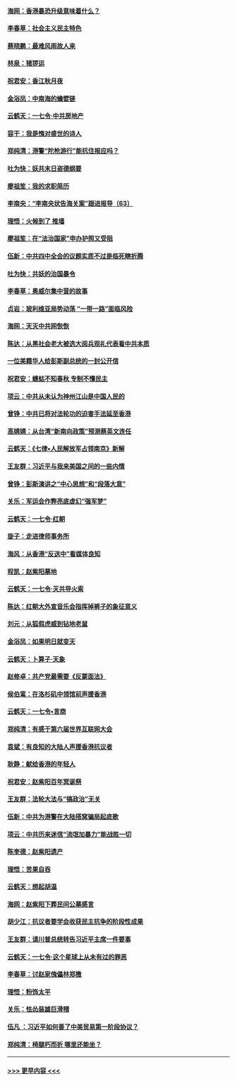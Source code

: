 #### [海网：香港暴恐升级意味着什么？](../pages/nsc993/n11635904.md?t=11070901) 
#### [李春草：社会主义民主特色](../pages/nsc993/n11634657.md?t=11070901) 
#### [蔡晓鹏：最难风雨故人来](../pages/nsc993/n11633145.md?t=11070901) 
#### [林泉：猪猡运](../pages/nsc993/n11631469.md?t=11070901) 
#### [祝君安：香江秋月夜](../pages/nsc993/n11631440.md?t=11070901) 
#### [金浴凤：中南海的蟾嬖链](../pages/nsc993/n11631290.md?t=11070901) 
#### [云鹤天：一七令·中共房地产](../pages/nsc993/n11630084.md?t=11070901) 
#### [容干：我是愧对盛世的诗人](../pages/nsc993/n11630059.md?t=11070901) 
#### [郑纯清：港警“陀枪游行”能抗住报应吗？](../pages/nsc993/n11629999.md?t=11070901) 
#### [吐为快：妖共末日盗德纲要](../pages/nsc993/n11628610.md?t=11070901) 
#### [廖祖笙：我的求职简历](../pages/nsc993/n11628492.md?t=11070901) 
#### [李南央：“李南央状告海关案”跟进报导（63）](../pages/nsc993/n11627039.md?t=11070901) 
#### [理悟：火候到了 推墙](../pages/nsc993/n11626917.md?t=11070901) 
#### [廖祖笙：在“法治国家”申办护照又受阻](../pages/nsc993/n11626500.md?t=11070901) 
#### [伍新：中共四中全会的议题实质不过是临死瞎折腾](../pages/nsc993/n11621774.md?t=11070901) 
#### [吐为快：共妖的治国暴令](../pages/nsc993/n11621401.md?t=11070901) 
#### [李春草：奥威尔集中营的故事](../pages/nsc993/n11621373.md?t=11070901) 
#### [贞岩：玻利维亚局势动荡 “一带一路”面临风险](../pages/nsc993/n11619480.md?t=11070901) 
#### [海网：天灭中共网恢恢](../pages/nsc993/n11618261.md?t=11070901) 
#### [陈达：从黑社会老大被选大阅兵观礼代表看中共本质](../pages/nsc993/n11618229.md?t=11070901) 
#### [一位美籍华人给彭斯副总统的一封公开信](../pages/nsc993/n11616906.md?t=11070901) 
#### [祝君安：蟪蛄不知春秋  专制不懂民主](../pages/nsc993/n11616882.md?t=11070901) 
#### [项云：中共从未认为神州江山是中国人民的](../pages/nsc993/n11616763.md?t=11070901) 
#### [曾铮：中共已将对法轮功的迫害手法延至香港](../pages/nsc993/n11616561.md?t=11070901) 
#### [高婧婧：从台湾“新南向政策”预测蔡英文连任](../pages/nsc993/n11616518.md?t=11070901) 
#### [云鹤天：《七律▪人民解放军占领南京》新解](../pages/nsc993/n11616490.md?t=11070901) 
#### [王友群：习近平与我来美国之间的一些内情](../pages/nsc993/n11615052.md?t=11070901) 
#### [曾铮：彭斯演讲之“中心思想”和“段落大意”](../pages/nsc993/n11615020.md?t=11070901) 
#### [关乐：军运会作弊亮底虚幻“强军梦”](../pages/nsc993/n11615008.md?t=11070901) 
#### [云鹤天：一七令‧红朝](../pages/nsc993/n11615000.md?t=11070901) 
#### [旋子：走进律师事务所](../pages/nsc993/n11614894.md?t=11070901) 
#### [海风：从香港“反送中”看媒体良知](../pages/nsc993/n11614480.md?t=11070901) 
#### [程凯：赵紫阳墓地](../pages/nsc993/n11614464.md?t=11070901) 
#### [云鹤天：一七令‧灭共导火索](../pages/nsc993/n11613471.md?t=11070901) 
#### [陈达：红朝大外宣音乐会指挥掉裤子的象征意义](../pages/nsc993/n11613456.md?t=11070901) 
#### [刘元：从狐假虎威到钻地老鼠](../pages/nsc993/n11612832.md?t=11070901) 
#### [金浴凤：如果明日就变天](../pages/nsc993/n11611135.md?t=11070901) 
#### [云鹤天：卜算子‧天象](../pages/nsc993/n11609023.md?t=11070901) 
#### [赵修卓：共产党最需要《反蒙面法》](../pages/nsc993/n11608006.md?t=11070901) 
#### [侯伯鸾：在洛杉矶中领馆前声援香港](../pages/nsc993/n11607802.md?t=11070901) 
#### [云鹤天：一七令•言商](../pages/nsc993/n11606248.md?t=11070901) 
#### [郑纯清：有感于第六届世界互联网大会](../pages/nsc993/n11604718.md?t=11070901) 
#### [袁斌：有良知的大陆人声援香港抗议者](../pages/nsc993/n11603673.md?t=11070901) 
#### [耿静：献给香港的年轻人](../pages/nsc993/n11602462.md?t=11070901) 
#### [祝君安：赵紫阳百年冥诞祭](../pages/nsc993/n11601386.md?t=11070901) 
#### [王友群：法轮大法与“搞政治”无关](../pages/nsc993/n11601658.md?t=11070901) 
#### [伍新：中共为港警在大陆搭窝骗局起底歌](../pages/nsc993/n11601536.md?t=11070901) 
#### [项云：中共历来迷信“流氓加暴力”能战胜一切](../pages/nsc993/n11601496.md?t=11070901) 
#### [陈奎德：赵紫阳遗产](../pages/nsc993/n11601444.md?t=11070901) 
#### [理悟：苦果自吞](../pages/nsc993/n11601385.md?t=11070901) 
#### [云鹤天：想起胡温](../pages/nsc993/n11600033.md?t=11070901) 
#### [海网：赵紫阳下葬民间公墓感言](../pages/nsc993/n11600021.md?t=11070901) 
#### [胡少江：抗议者要学会收获民主抗争的阶段性成果](../pages/nsc993/n11599626.md?t=11070901) 
#### [王友群：请川普总统转告习近平主席一件要事](../pages/nsc993/n11599533.md?t=11070901) 
#### [云鹤天：一七令‧这个星球上从未有过的罪恶](../pages/nsc993/n11598881.md?t=11070901) 
#### [李春草：讨赵家傀儡林郑檄](../pages/nsc993/n11598789.md?t=11070901) 
#### [理悟：粉饰太平](../pages/nsc993/n11598776.md?t=11070901) 
#### [关乐：怯怂装雄巨滑稽](../pages/nsc993/n11598767.md?t=11070901) 
#### [伍凡 ：习近平如何善了中美贸易第一阶段协议？](../pages/nsc993/n11596305.md?t=11070901) 
#### [郑纯清：椅腿朽而折 哪里还能坐？](../pages/nsc993/n11596273.md?t=11070901) 

----
#### [ >>> 更早内容 <<< ](../indexes/nsc993-earlier.md)
